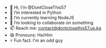 - 👋 Hi, I’m @DontCloseThis57
- 👀 I’m interested in Python
- 🌱 I’m currently learning NodeJS
- 💞️ I’m looking to collaborate on something
- 📫 Reach me: contact@dontclosethis57.us.kg
- 😄 Pronouns: He/Him
- ⚡ Fun fact: I'm an odd guy

<!---
DontCloseThis57/DontCloseThis57 is a ✨ special ✨ repository because its `README.md` (this file) appears on your GitHub profile.
You can click the Preview link to take a look at your changes.
--->
